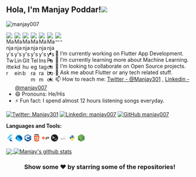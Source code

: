 ## Hola, I'm Manjay Poddar!<img src="https://github.com/TheDudeThatCode/TheDudeThatCode/blob/master/Assets/Hi.gif" width="29px">

<p align="left"> <img src="https://komarev.com/ghpvc/?username=manjay007&label=Views&color=blue&style=plastic" alt="manjay007" /> </p>

<a href="https://twitter.com/Manjay301">
  <img align="left" alt="Manjay's Twitter" width="22px" src="https://cdn.jsdelivr.net/npm/simple-icons@v3/icons/twitter.svg" />
</a>
<a href="https://www.linkedin.com/in/manjay007">
  <img align="left" alt="Manjay's Linkdein" width="22px" src="https://cdn.jsdelivr.net/npm/simple-icons@v3/icons/linkedin.svg" />
</a>
<a href="https://github.com/manjay007">
  <img align="left" alt="Manjay's Github" width="22px" src="https://cdn.jsdelivr.net/npm/simple-icons@v3/icons/github.svg" />
</a>
<a href="https://t.me/man_jay007">
  <img align="left" alt="Manjay's Telegram" width="22px" src="https://cdn.jsdelivr.net/npm/simple-icons@v3/icons/telegram.svg" />
</a>
<a href="https://www.instagram.com/manjay_poddar">
  <img align="left" alt="Manjay's Instagram" width="22px" src="https://cdn.jsdelivr.net/npm/simple-icons@v3/icons/instagram.svg" />
</a>
<a href="https://www.facebook.com/manjay.rocco/">
  <img align="left" alt="Manjay's Facebook" width="22px" src="https://cdn.jsdelivr.net/npm/simple-icons@v3/icons/facebook.svg" />
</a>
<a href="https://dev.to/manjay007">
  <img src="https://d2fltix0v2e0sb.cloudfront.net/dev-badge.svg" align="left" alt="manjay007's DEV Profile" height="24" width="22">
</a>

<br/>
<br/>



- 🔭 I’m currently working on Flutter App Development.
- 🌱 I’m currently learning more about Machine Learning.
- 👯 I’m looking to collaborate on Open Source projects.
- 💬 Ask me about Flutter or any tech related stuff.
- 📫 How to reach me: [Twitter - @Manjay301](https://twitter.com/Manjay301) , [Linkedin - @manjay007](https://www.linkedin.com/in/manjay007)
- 😄 Pronouns: He/His
- ⚡ Fun fact: I spend almost 12 hours listening songs everyday.

[![Twitter: Manjay301](https://img.shields.io/twitter/follow/Manjay301?style=social)](https://twitter.com/Manjay301)
[![Linkedin: manjay007](https://img.shields.io/badge/-manjay007-blue?style=flat-square&logo=Linkedin&logoColor=white&link=https://www.linkedin.com/in/manjay007/)](https://www.linkedin.com/in/manjay007/)
[![GitHub manjay007](https://img.shields.io/github/followers/manjay007?label=follow&style=social)](https://github.com/manjay007)



**Languages and Tools:**  

<code><img height="20" src="https://raw.githubusercontent.com/github/explore/80688e429a7d4ef2fca1e82350fe8e3517d3494d/topics/flutter/flutter.png"></code>
<code><img height="20" src="https://raw.githubusercontent.com/github/explore/80688e429a7d4ef2fca1e82350fe8e3517d3494d/topics/dart/dart.png"></code>
<code><img height="20" src="https://raw.githubusercontent.com/github/explore/80688e429a7d4ef2fca1e82350fe8e3517d3494d/topics/cpp/cpp.png"></code>
<code><img height="20" src="https://raw.githubusercontent.com/github/explore/80688e429a7d4ef2fca1e82350fe8e3517d3494d/topics/html/html.png"></code>
<code><img height="20" src="https://raw.githubusercontent.com/github/explore/80688e429a7d4ef2fca1e82350fe8e3517d3494d/topics/git/git.png"></code>
<code><img height="20" src="https://raw.githubusercontent.com/github/explore/80688e429a7d4ef2fca1e82350fe8e3517d3494d/topics/terminal/terminal.png"></code>
<code><img height="20" src="https://raw.githubusercontent.com/github/explore/80688e429a7d4ef2fca1e82350fe8e3517d3494d/topics/mysql/mysql.png"></code>
<code><img height="20" src="https://raw.githubusercontent.com/github/explore/80688e429a7d4ef2fca1e82350fe8e3517d3494d/topics/python/python.png"></code>
<code><img height="20" src="https://raw.githubusercontent.com/github/explore/80688e429a7d4ef2fca1e82350fe8e3517d3494d/topics/nodejs/nodejs.png"></code>    

<a href="https://github.com/manjay007">
  <img align="center" src="https://github-readme-stats.vercel.app/api/top-langs/?username=manjay007&theme=light&hide_langs_below=1" />
</a>
<a href="https://github.com/manjay007">
 <img align="center" src="https://github-readme-stats.vercel.app/api?username=manjay007&show_icons=true&theme=light&line_height=27" alt="Manjay's github stats"/>
</a>
 

<div align="center">

### Show some ❤️ by starring some of the repositories!

</div>



<!--
**manjay007/manjay007** is a ✨ _special_ ✨ repository because its `README.md` (this file) appears on your GitHub profile.

Here are some ideas to get you started:

- 🔭 I’m currently working on ...
- 🌱 I’m currently learning ...
- 👯 I’m looking to collaborate on ...
- 🤔 I’m looking for help with ...
- 💬 Ask me about ...
- 📫 How to reach me: ...
- 😄 Pronouns: ...
- ⚡ Fun fact: ...
-->
